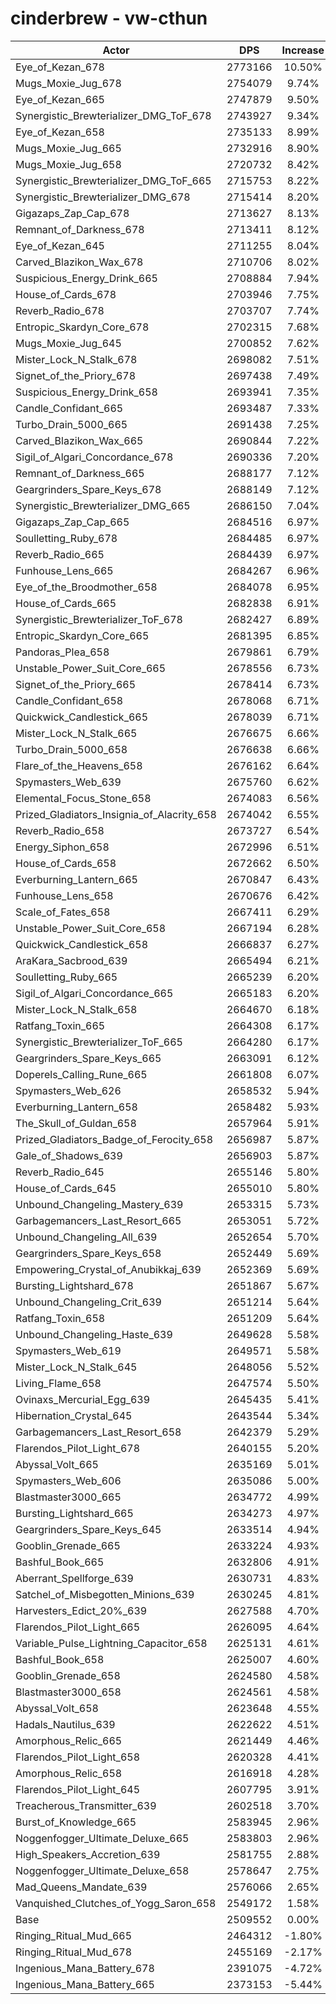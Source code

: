 # cinderbrew - vw-cthun
| Actor | DPS | Increase |
|---|:---:|:---:|
|Eye_of_Kezan_678|2773166|10.50%|
|Mugs_Moxie_Jug_678|2754079|9.74%|
|Eye_of_Kezan_665|2747879|9.50%|
|Synergistic_Brewterializer_DMG_ToF_678|2743927|9.34%|
|Eye_of_Kezan_658|2735133|8.99%|
|Mugs_Moxie_Jug_665|2732916|8.90%|
|Mugs_Moxie_Jug_658|2720732|8.42%|
|Synergistic_Brewterializer_DMG_ToF_665|2715753|8.22%|
|Synergistic_Brewterializer_DMG_678|2715414|8.20%|
|Gigazaps_Zap_Cap_678|2713627|8.13%|
|Remnant_of_Darkness_678|2713411|8.12%|
|Eye_of_Kezan_645|2711255|8.04%|
|Carved_Blazikon_Wax_678|2710706|8.02%|
|Suspicious_Energy_Drink_665|2708884|7.94%|
|House_of_Cards_678|2703946|7.75%|
|Reverb_Radio_678|2703707|7.74%|
|Entropic_Skardyn_Core_678|2702315|7.68%|
|Mugs_Moxie_Jug_645|2700852|7.62%|
|Mister_Lock_N_Stalk_678|2698082|7.51%|
|Signet_of_the_Priory_678|2697438|7.49%|
|Suspicious_Energy_Drink_658|2693941|7.35%|
|Candle_Confidant_665|2693487|7.33%|
|Turbo_Drain_5000_665|2691438|7.25%|
|Carved_Blazikon_Wax_665|2690844|7.22%|
|Sigil_of_Algari_Concordance_678|2690336|7.20%|
|Remnant_of_Darkness_665|2688177|7.12%|
|Geargrinders_Spare_Keys_678|2688149|7.12%|
|Synergistic_Brewterializer_DMG_665|2686150|7.04%|
|Gigazaps_Zap_Cap_665|2684516|6.97%|
|Soulletting_Ruby_678|2684485|6.97%|
|Reverb_Radio_665|2684439|6.97%|
|Funhouse_Lens_665|2684267|6.96%|
|Eye_of_the_Broodmother_658|2684078|6.95%|
|House_of_Cards_665|2682838|6.91%|
|Synergistic_Brewterializer_ToF_678|2682427|6.89%|
|Entropic_Skardyn_Core_665|2681395|6.85%|
|Pandoras_Plea_658|2679861|6.79%|
|Unstable_Power_Suit_Core_665|2678556|6.73%|
|Signet_of_the_Priory_665|2678414|6.73%|
|Candle_Confidant_658|2678068|6.71%|
|Quickwick_Candlestick_665|2678039|6.71%|
|Mister_Lock_N_Stalk_665|2676675|6.66%|
|Turbo_Drain_5000_658|2676638|6.66%|
|Flare_of_the_Heavens_658|2676162|6.64%|
|Spymasters_Web_639|2675760|6.62%|
|Elemental_Focus_Stone_658|2674083|6.56%|
|Prized_Gladiators_Insignia_of_Alacrity_658|2674042|6.55%|
|Reverb_Radio_658|2673727|6.54%|
|Energy_Siphon_658|2672996|6.51%|
|House_of_Cards_658|2672662|6.50%|
|Everburning_Lantern_665|2670847|6.43%|
|Funhouse_Lens_658|2670676|6.42%|
|Scale_of_Fates_658|2667411|6.29%|
|Unstable_Power_Suit_Core_658|2667194|6.28%|
|Quickwick_Candlestick_658|2666837|6.27%|
|AraKara_Sacbrood_639|2665494|6.21%|
|Soulletting_Ruby_665|2665239|6.20%|
|Sigil_of_Algari_Concordance_665|2665183|6.20%|
|Mister_Lock_N_Stalk_658|2664670|6.18%|
|Ratfang_Toxin_665|2664308|6.17%|
|Synergistic_Brewterializer_ToF_665|2664280|6.17%|
|Geargrinders_Spare_Keys_665|2663091|6.12%|
|Doperels_Calling_Rune_665|2661808|6.07%|
|Spymasters_Web_626|2658532|5.94%|
|Everburning_Lantern_658|2658482|5.93%|
|The_Skull_of_Guldan_658|2657964|5.91%|
|Prized_Gladiators_Badge_of_Ferocity_658|2656987|5.87%|
|Gale_of_Shadows_639|2656903|5.87%|
|Reverb_Radio_645|2655146|5.80%|
|House_of_Cards_645|2655010|5.80%|
|Unbound_Changeling_Mastery_639|2653315|5.73%|
|Garbagemancers_Last_Resort_665|2653051|5.72%|
|Unbound_Changeling_All_639|2652654|5.70%|
|Geargrinders_Spare_Keys_658|2652449|5.69%|
|Empowering_Crystal_of_Anubikkaj_639|2652369|5.69%|
|Bursting_Lightshard_678|2651867|5.67%|
|Unbound_Changeling_Crit_639|2651214|5.64%|
|Ratfang_Toxin_658|2651209|5.64%|
|Unbound_Changeling_Haste_639|2649628|5.58%|
|Spymasters_Web_619|2649571|5.58%|
|Mister_Lock_N_Stalk_645|2648056|5.52%|
|Living_Flame_658|2647574|5.50%|
|Ovinaxs_Mercurial_Egg_639|2645435|5.41%|
|Hibernation_Crystal_645|2643544|5.34%|
|Garbagemancers_Last_Resort_658|2642379|5.29%|
|Flarendos_Pilot_Light_678|2640155|5.20%|
|Abyssal_Volt_665|2635169|5.01%|
|Spymasters_Web_606|2635086|5.00%|
|Blastmaster3000_665|2634772|4.99%|
|Bursting_Lightshard_665|2634273|4.97%|
|Geargrinders_Spare_Keys_645|2633514|4.94%|
|Gooblin_Grenade_665|2633224|4.93%|
|Bashful_Book_665|2632806|4.91%|
|Aberrant_Spellforge_639|2630731|4.83%|
|Satchel_of_Misbegotten_Minions_639|2630245|4.81%|
|Harvesters_Edict_20%_639|2627588|4.70%|
|Flarendos_Pilot_Light_665|2626095|4.64%|
|Variable_Pulse_Lightning_Capacitor_658|2625131|4.61%|
|Bashful_Book_658|2625007|4.60%|
|Gooblin_Grenade_658|2624580|4.58%|
|Blastmaster3000_658|2624561|4.58%|
|Abyssal_Volt_658|2623648|4.55%|
|Hadals_Nautilus_639|2622622|4.51%|
|Amorphous_Relic_665|2621449|4.46%|
|Flarendos_Pilot_Light_658|2620328|4.41%|
|Amorphous_Relic_658|2616918|4.28%|
|Flarendos_Pilot_Light_645|2607795|3.91%|
|Treacherous_Transmitter_639|2602518|3.70%|
|Burst_of_Knowledge_665|2583945|2.96%|
|Noggenfogger_Ultimate_Deluxe_665|2583803|2.96%|
|High_Speakers_Accretion_639|2581755|2.88%|
|Noggenfogger_Ultimate_Deluxe_658|2578647|2.75%|
|Mad_Queens_Mandate_639|2576066|2.65%|
|Vanquished_Clutches_of_Yogg_Saron_658|2549172|1.58%|
|Base|2509552|0.00%|
|Ringing_Ritual_Mud_665|2464312|-1.80%|
|Ringing_Ritual_Mud_678|2455169|-2.17%|
|Ingenious_Mana_Battery_678|2391075|-4.72%|
|Ingenious_Mana_Battery_665|2373153|-5.44%|
